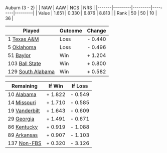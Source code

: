 Auburn (3 - 2)
|       |   NAW   |   AAW   |   NCS   |   NRS   |
|-------|---------|---------|---------|---------|
| Value |   1.651 |   0.330 |   6.876 |   8.813 |
| Rank  |      50 |      50 |      10 |      36 |

| Played                    | Outcome    |  Change  |
|---------------------------|------------|----------|
|   1 [Texas A&M             ](TexasAM)| Loss       | -  0.440 |
|   5 [Oklahoma              ](Oklahoma)| Loss       | -  0.496 |
|  51 [Baylor                ](Baylor)| Win        | +  1.204 |
| 103 [Ball State            ](BallState)| Win        | +  0.800 |
| 129 [South Alabama         ](SouthAlabama)| Win        | +  0.582 |

| Remaining                 |  If Win  |  If Loss |
|---------------------------|----------|----------|
|  10 [Alabama               ](Alabama)| +  1.822 | -  0.549 |
|  14 [Missouri              ](Missouri)| +  1.710 | -  0.585 |
|  19 [Vanderbilt            ](Vanderbilt)| +  1.643 | -  0.609 |
|  29 [Georgia               ](Georgia)| +  1.491 | -  0.671 |
|  86 [Kentucky              ](Kentucky)| +  0.919 | -  1.088 |
|  89 [Arkansas              ](Arkansas)| +  0.907 | -  1.103 |
| 137 [Non-FBS               ](NonFBS)| +  0.320 | -  3.126 |

